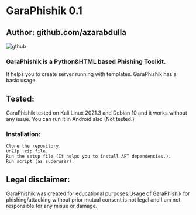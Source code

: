 # GaraPhishik 0.1
## Author: github.com/azarabdulla
![gthub](https://user-images.githubusercontent.com/94136793/141428491-09f658b6-0993-48d8-ab47-066d886ca32b.png)

### GaraPhishik is a Python&HTML based Phishing Toolkit.

It helps you to create server running with templates.
GaraPhishik has a basic usage

## Tested:
GaraPhishik tested on Kali Linux 2021.3 and Debian 10 and it works without any issue.
You can run it in Android also (Not tested.)

### Installation:
```
Clone the repository.
UnZip .zip file.
Run the setup file (It helps you to install APT dependencies.).
Run script (as superuser).
```

## Legal disclaimer:
GaraPhishik was created for educational purposes.Usage of GaraPhishik for phishing/attacking without prior mutual consent is not legal and I am not responsible for any misue or damage.

